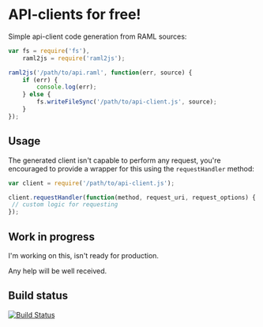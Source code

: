 API-clients for free!
=====================

Simple api-client code generation from RAML sources:

```javascript
var fs = require('fs'),
    raml2js = require('raml2js');

raml2js('/path/to/api.raml', function(err, source) {
    if (err) {
        console.log(err);
    } else {
        fs.writeFileSync('/path/to/api-client.js', source);
    }
});
```

## Usage

The generated client isn't capable to perform any request, you're encouraged to provide a wrapper for this using the `requestHandler` method:

```javascript
var client = require('/path/to/api-client.js');

client.requestHandler(function(method, request_uri, request_options) {
 // custom logic for requesting
});
```

## Work in progress

I'm working on this, isn't ready for production.

Any help will be well received.

## Build status

[![Build Status](https://travis-ci.org/pateketrueke/raml2js.png?branch=master)](https://travis-ci.org/pateketrueke/raml2js)
